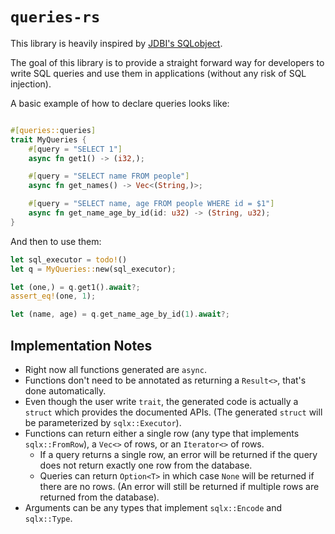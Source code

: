 # `queries-rs`

This library is heavily inspired by [JDBI's SQLobject](https://jdbi.org/#sql-objects).

The goal of this library is to provide a straight forward way for developers to write SQL queries and use them in applications (without any risk of SQL injection).

A basic example of how to declare queries looks like:

```rust

#[queries::queries]
trait MyQueries {
    #[query = "SELECT 1"]
    async fn get1() -> (i32,);

    #[query = "SELECT name FROM people"]
    async fn get_names() -> Vec<(String,)>;

    #[query = "SELECT name, age FROM people WHERE id = $1"]
    async fn get_name_age_by_id(id: u32) -> (String, u32);
}
```

And then to use them:

```rust
let sql_executor = todo!()
let q = MyQueries::new(sql_executor);

let (one,) = q.get1().await?;
assert_eq!(one, 1);

let (name, age) = q.get_name_age_by_id(1).await?;
```

## Implementation Notes

- Right now all functions generated are `async`.
- Functions don't need to be annotated as returning a `Result<>`, that's done
  automatically.
- Even though the user write `trait`, the generated code is actually a `struct`
  which provides the documented APIs. (The generated `struct` will be
  parameterized by `sqlx::Executor`).
- Functions can return either a single row (any type that implements
  `sqlx::FromRow`), a `Vec<>` of rows, or an `Iterator<>` of rows.
  - If a query returns a single row, an error will be returned if the query
    does not return exactly one row from the database.
  - Queries can return `Option<T>` in which case `None` will be returned if
    there are no rows. (An error will still be returned if multiple rows are
    returned from the database).
- Arguments can be any types that implement `sqlx::Encode` and `sqlx::Type`.
